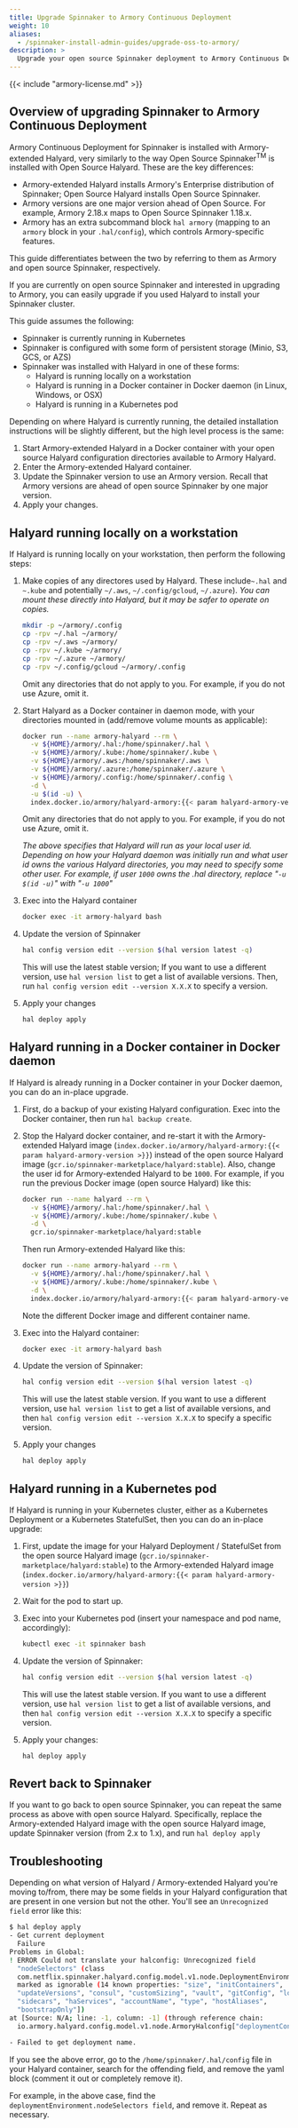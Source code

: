```yaml
---
title: Upgrade Spinnaker to Armory Continuous Deployment
weight: 10
aliases:
  - /spinnaker-install-admin-guides/upgrade-oss-to-armory/
description: >
  Upgrade your open source Spinnaker deployment to Armory Continuous Deployment for Spinnaker using Armory-extended Halyard.
---
```


{{< include "armory-license.md" >}}

## Overview of upgrading Spinnaker to Armory Continuous Deployment

Armory Continuous Deployment for Spinnaker is installed with Armory-extended Halyard, very similarly to the way Open Source Spinnaker<sup>TM</sup> is installed with Open Source Halyard. These are the key differences:

* Armory-extended Halyard installs Armory's Enterprise distribution of Spinnaker; Open Source Halyard installs Open Source Spinnaker.
* Armory versions are one major version ahead of Open Source. For example, Armory 2.18.x maps to Open Source Spinnaker 1.18.x.
* Armory has an extra subcommand block `hal armory` (mapping to an `armory` block in your `.hal/config`), which controls Armory-specific features.

This guide differentiates between the two by referring to them as Armory and open source Spinnaker, respectively.

If you are currently on open source Spinnaker and interested in upgrading to Armory, you can easily upgrade if you used Halyard to install your Spinnaker cluster.

This guide assumes the following:
* Spinnaker is currently running in Kubernetes
* Spinnaker is configured with some form of persistent storage (Minio, S3, GCS, or AZS)
* Spinnaker was installed with Halyard in one of these forms:
  * Halyard is running locally on a workstation
  * Halyard is running in a Docker container in Docker daemon (in Linux, Windows, or OSX)
  * Halyard is running in a Kubernetes pod

Depending on where Halyard is currently running, the detailed installation instructions will be slightly different, but the high level process is the same:

1. Start Armory-extended Halyard in a Docker container with your open source Halyard configuration directories available to Armory Halyard.
2. Enter the Armory-extended Halyard container.
3. Update the Spinnaker version to use an Armory version. Recall that Armory  versions are ahead of open source Spinnaker by one major version.
4. Apply your changes.

## Halyard running locally on a workstation

If Halyard is running locally on your workstation, then perform the following steps:

1. Make copies of any directores used by Halyard. These include`~.hal` and `~.kube` and potentially `~/.aws`, `~/.config/gcloud`, `~/.azure`). *You can mount these directly into Halyard, but it may be safer to operate on copies.*

   ```bash
   mkdir -p ~/armory/.config
   cp -rpv ~/.hal ~/armory/
   cp -rpv ~/.aws ~/armory/
   cp -rpv ~/.kube ~/armory/
   cp -rpv ~/.azure ~/armory/
   cp -rpv ~/.config/gcloud ~/armory/.config
   ```
   Omit any directories that do not apply to you. For example, if you do not use Azure, omit it.

2. Start Halyard as a Docker container in daemon mode, with your directories mounted in (add/remove volume mounts as applicable):

   ```bash
   docker run --name armory-halyard --rm \
     -v ${HOME}/armory/.hal:/home/spinnaker/.hal \
     -v ${HOME}/armory/.kube:/home/spinnaker/.kube \
     -v ${HOME}/armory/.aws:/home/spinnaker/.aws \
     -v ${HOME}/armory/.azure:/home/spinnaker/.azure \
     -v ${HOME}/armory/.config:/home/spinnaker/.config \
     -d \
     -u $(id -u) \
     index.docker.io/armory/halyard-armory:{{< param halyard-armory-version >}}
   ```

   Omit any directories that do not apply to you. For example, if you do not use Azure, omit it.

   _The above specifies that Halyard will run as your local user id. Depending on how your Halyard daemon was initially run and what user id owns the various Halyard directories, you may need to specify some other user. For example, if user `1000` owns the .hal directory, replace "`-u $(id -u)`" with "`-u 1000`"_

3. Exec into the Halyard container

   ```bash
   docker exec -it armory-halyard bash
   ```

4. Update the version of Spinnaker

   ```bash
   hal config version edit --version $(hal version latest -q)
   ```

   This will use the latest stable version; If you want to use a different version, use `hal version list` to get a list of available versions. Then, run `hal config version edit --version X.X.X` to specify a version.

5. Apply your changes

   ```bash
   hal deploy apply
   ```

## Halyard running in a Docker container in Docker daemon

If Halyard is already running in a Docker container in your Docker daemon, you can do an in-place upgrade.

1. First, do a backup of your existing Halyard configuration. Exec into the Docker container, then run `hal backup create`.

2. Stop the Halyard docker container, and re-start it with the Armory-extended Halyard image (`index.docker.io/armory/halyard-armory:{{< param halyard-armory-version >}}`) instead of the open source Halyard image (`gcr.io/spinnaker-marketplace/halyard:stable`). Also, change the user id for Armory-extended Halyard to be `1000`. For example, if you run the previous Docker image (open source Halyard) like this:

   ```bash
   docker run --name halyard --rm \
     -v ${HOME}/armory/.hal:/home/spinnaker/.hal \
     -v ${HOME}/armory/.kube:/home/spinnaker/.kube \
     -d \
     gcr.io/spinnaker-marketplace/halyard:stable
   ```

   Then run Armory-extended Halyard like this:

   ```bash
   docker run --name armory-halyard --rm \
     -v ${HOME}/armory/.hal:/home/spinnaker/.hal \
     -v ${HOME}/armory/.kube:/home/spinnaker/.kube \
     -d \
     index.docker.io/armory/halyard-armory:{{< param halyard-armory-version >}}
   ```

    Note the different Docker image and different container name.

3. Exec into the Halyard container:

   ```bash
   docker exec -it armory-halyard bash
   ```

4. Update the version of Spinnaker:

   ```bash
   hal config version edit --version $(hal version latest -q)
   ```

   This will use the latest stable version. If you want to use a different version, use `hal version list` to get a list of available versions, and then `hal config version edit --version X.X.X` to specify a specific version.

5. Apply your changes

   ```bash
   hal deploy apply
   ```

## Halyard running in a Kubernetes pod

If Halyard is running in your Kubernetes cluster, either as a Kubernetes Deployment or a Kubernetes StatefulSet, then you can do an in-place upgrade:

1. First, update the image for your Halyard Deployment / StatefulSet from the open source Halyard image (`gcr.io/spinnaker-marketplace/halyard:stable`) to the Armory-extended Halyard image (`index.docker.io/armory/halyard-armory:{{< param halyard-armory-version >}}`)

1. Wait for the pod to start up.

1. Exec into your Kubernetes pod (insert your namespace and pod name, accordingly):

   ```bash
   kubectl exec -it spinnaker bash
   ```

1. Update the version of Spinnaker:

   ```bash
   hal config version edit --version $(hal version latest -q)
   ```

   This will use the latest stable version. If you want to use a different version, use `hal version list` to get a list of available versions, and then `hal config version edit --version X.X.X` to specify a specific version.

1. Apply your changes:

   ```bash
   hal deploy apply
   ```

## Revert back to Spinnaker

If you want to go back to open source Spinnaker, you can repeat the same process as above with open source Halyard. Specifically, replace the Armory-extended Halyard image with the open source Halyard image, update Spinnaker version (from 2.x to 1.x), and run `hal deploy apply`

## Troubleshooting

Depending on what version of Halyard / Armory-extended Halyard you're moving to/from, there may be some fields in your Halyard configuration that are present in one version but not the other. You'll see an `Unrecognized field` error like this:


```bash
$ hal deploy apply
- Get current deployment
  Failure
Problems in Global:
! ERROR Could not translate your halconfig: Unrecognized field
  "nodeSelectors" (class
  com.netflix.spinnaker.halyard.config.model.v1.node.DeploymentEnvironment), not
  marked as ignorable (14 known properties: "size", "initContainers",
  "updateVersions", "consul", "customSizing", "vault", "gitConfig", "location",
  "sidecars", "haServices", "accountName", "type", "hostAliases",
  "bootstrapOnly"])
at [Source: N/A; line: -1, column: -1] (through reference chain:
  io.armory.halyard.config.model.v1.node.ArmoryHalconfig["deploymentConfigurations"]->java.util.ArrayList[0]->com.netflix.spinnaker.halyard.config.model.v1.node.ArmoryDeploymentConfiguration["deploymentEnvironment"]->com.netflix.spinnaker.halyard.config.model.v1.node.DeploymentEnvironment["nodeSelectors"])

- Failed to get deployment name.
```

If you see the above error, go to the `/home/spinnaker/.hal/config` file in your Halyard container, search for the offending field, and remove the yaml block (comment it out or completely remove it).

For example, in the above case, find the `deploymentEnvironment.nodeSelectors field`, and remove it. Repeat as necessary.

